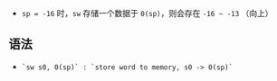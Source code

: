 - `sp = -16` 时，`sw` 存储一个数据于 `0(sp)`，则会存在  `-16 ~ -13` （向上）

## 语法

-     `sw s0, 0(sp)` : `store word to memory, s0 -> 0(sp)`
